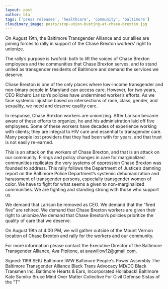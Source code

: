 ```yaml
---
layout: post
author: bta
tags: ['press releases', 'healthcare', 'community', 'baltimore']
cloudinary_image: posts/stop-union-busting-at-chase-brexton.jpg
---
```


On August 19th, the Baltimore Transgender Alliance and our allies are joining forces to rally in support of the Chase Brexton workers’ right to unionize.
<!--more-->
The rally’s purpose is twofold: both to lift the voices of Chase Brexton employees and the communities that Chase Brexton serves, and to stand united as transgender residents of Baltimore and demand the services we deserve.

Chase Brexton is one of the only places where low-income transgender and non-binary people in Maryland can access care. However, for two years, CEO Richard Larison’s policies have undermined worker’s efforts. As we face systemic injustice based on intersections of race, class, gender, and sexuality, we need and deserve quality care.

In response, Chase Brexton workers are unionizing. After Larison became aware of these efforts to organize, he and his administration laid off five employees. Some of these workers have decades of experience working with clients; they are integral to HIV care and essential to transgender care. Many people lost providers that they had been with for years, and that trust is not easily re-earned.

This is an attack on the workers of Chase Brexton, and that is an attack on our community. Firings and policy changes in care for marginalized communities replicates the very systems of oppression Chase Brexton was founded to address. This rally follows the Department of Justice’s damning report on the Baltimore Police Department’s systemic dehumanization and harassment of transgender persons, especially transgender women of color. We have to fight for what seems a given to non-marginalized communities. We are fighting and standing strong with those who support us.

We demand that Larison be removed as CEO. We demand that the “fired five” are rehired. We demand that Chase Brexton workers are given their right to unionize.We demand that Chase Brexton’s policies prioritize the quality of care that we deserve.

On August 19th at 4:00 PM, we will gather outside of the Mount Vernon location of Chase Brexton and rally for the workers and our community.

For more information please contact the Executive Director of the Baltimore Transgender Alliance, Ava Pipitone, at avawillow12@gmail.com.

Signed:
1199 SEIU
Baltimore IWW
Baltimore People's Power Assembly
The Baltimore Transgender Alliance
Black Trans Advocacy MD/DC
Black Transmen Inc. Baltimore
Hearts & Ears, Incorporated
Hollaback! Baltimore
Kate Sumiko Bruce
Mind Over Matter Collective For Civil Defense
Sistas of the "T"
